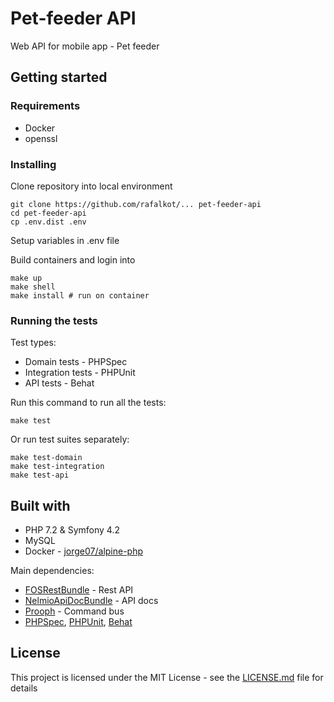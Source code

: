# Pet-feeder API

Web API for mobile app - Pet feeder

## Getting started

### Requirements

- Docker
- openssl

### Installing

Clone repository into local environment

```
git clone https://github.com/rafalkot/... pet-feeder-api
cd pet-feeder-api
cp .env.dist .env
```
Setup variables in .env file

Build containers and login into

```
make up
make shell
make install # run on container
```

### Running the tests

Test types:
- Domain tests - PHPSpec
- Integration tests - PHPUnit
- API tests - Behat

Run this command to run all the tests:

```
make test
```
Or run test suites separately:
```
make test-domain
make test-integration
make test-api
```

## Built with

- PHP 7.2 & Symfony 4.2
- MySQL
- Docker - [jorge07/alpine-php](https://github.com/jorge07/alpine-php)

Main dependencies:
- [FOSRestBundle](https://symfony.com/doc/master/bundles/FOSRestBundle/index.html) - Rest API
- [NelmioApiDocBundle](https://symfony.com/doc/current/bundles/NelmioApiDocBundle/index.html) - API docs
- [Prooph](http://getprooph.org) - Command bus
- [PHPSpec](http://www.phpspec.net/), [PHPUnit](https://phpunit.de), [Behat](http://behat.org/)

## License

This project is licensed under the MIT License - see the [LICENSE.md](LICENSE.md) file for details

